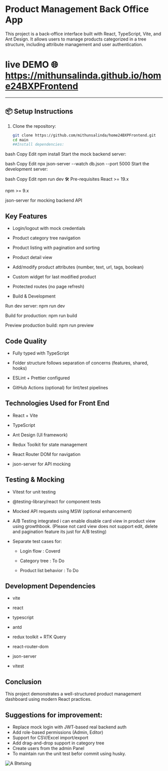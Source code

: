 # Product Management Back Office App

This project is a back-office interface built with React, TypeScript, Vite, and Ant Design. It allows users to manage products categorized in a tree structure, including attribute management and user authentication.

# live DEMO 🌐 https://mithunsalinda.github.io/home24BXPFrontend
---

## 📦 Setup Instructions



1. Clone the repository:
   ```bash
   git clone https://github.com/mithunsalinda/home24BXPFrontend.git
   cd main
   ##Install dependencies:
   ```

bash
Copy
Edit
npm install
Start the mock backend server:

bash
Copy
Edit
npx json-server --watch db.json --port 5000
Start the development server:

bash
Copy
Edit
npm run dev
🛠️ Pre-requisites
React >= 19.x

npm >= 9.x

json-server for mocking backend API

## Key Features

- Login/logout with mock credentials

- Product category tree navigation

- Product listing with pagination and sorting

- Product detail view

- Add/modify product attributes (number, text, url, tags, boolean)

- Custom widget for last modified product

- Protected routes (no page refresh)

- Build & Development

Run dev server: npm run dev

Build for production: npm run build

Preview production build: npm run preview

## Code Quality

- Fully typed with TypeScript

- Folder structure follows separation of concerns (features, shared, hooks)

- ESLint + Prettier configured

- GitHub Actions (optional) for lint/test pipelines

## Technologies Used for Front End

- React + Vite
- TypeScript
- Ant Design (UI framework)

- Redux Toolkit for state management

- React Router DOM for navigation

- json-server for API mocking

## Testing & Mocking

- Vitest for unit testing

- @testing-library/react for component tests

- Mocked API requests using MSW (optional enhancement)
- A/B Testing integrated i can enable disable card view in product view using growthbook. (Please not card view does not support edit, delete and pagination feature its just for A/B testing)

- Separate test cases for:

  - Login flow : Coverd

  - Category tree : To Do

  - Product list behavior : To Do

## Development Dependencies

- vite

- react

- typescript

- antd

- redux toolkit + RTK Query

- react-router-dom

- json-server

- vitest

## Conclusion

This project demonstrates a well-structured product management dashboard using modern React practices.

## Suggestions for improvement:

- Replace mock login with JWT-based real backend auth
- Add role-based permissions (Admin, Editor)
- Support for CSV/Excel import/export
- Add drag-and-drop support in category tree
- Create users from the admin Panel
- To maintain run the unit test befor commit using husky.

![A Btetsing](https://github.com/user-attachments/assets/3c0d97f6-70dd-4d0b-983a-6b2b40a8aa68)

